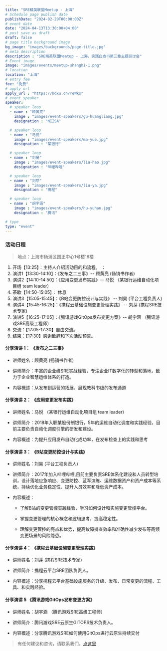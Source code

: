 ```yaml
---
title: "SRE精英联盟Meetup - 上海"
# Schedule page publish date
publishDate: "2024-02-29T00:00:00Z"
# event date
date: "2024-04-13T13:30:00+04:00"
# post save as draft
draft: false
# page title background image
bg_image: "images/backgrounds/page-title.jpg"
# meta description
description : "SRE精英联盟Meetup - 上海，实践白皮书第三章主题研讨会"
# Event image
image: "images/events/meetup-shanghi-1.png"
# location
location: "上海"
# entry fee
fee: "免费"
# apply url
apply_url : "https://hdxu.cn/reWks"
# event speaker
speaker:
  # speaker loop
  - name : "顾黄亮"
    image : "images/event-speakers/gu-huangliang.jpg"
    designation : "NIISA"

  # speaker loop
  - name : "马悦"
    image : "images/event-speakers/ma-yue.jpg"
    designation : "某银行"

  # speaker loop
  - name : "刘昊"
    image : "images/event-speakers/liu-hao.jpg"
    designation : "哔哩哔哩"

  # speaker loop
  - name : "刘芽"
    image : "images/event-speakers/liu-ya.jpg"
    designation : "携程"

  # speaker loop
  - name : "胡宇涵"
    image : "images/event-speakers/hu-yuhan.jpg"
    designation : "腾讯"

# type
type: "event"
---
```


### 活动日程

> 地点：上海市杨浦区国正中心1号楼18楼


1. 开场【13:25】：主持人介绍活动目的和流程。 ：
2. 演讲1【13:30-14:10】：《发布之二三事》-- 顾黄亮 (畅销书作者)
3. 演讲2【14:10-14:50】：《应用变更发布实践》--  马悦 （某银行运维自动化项目组 team leader）
4. 茶歇【14:50-15:05】： 休息
5. 演讲3【15:05-15:45】：《B站变更防控设计与实践》 -- 刘昊  (平台工程负责人)
6. 演讲4【15:45-16:25】：《携程云基础设施变更管理实践》 -- 刘芽  (携程SRE技术专家)
7. 演讲5【16:25-17:05】：《腾讯游戏GitOps发布变更方案》--   胡宇涵  （腾讯游戏SRE高级工程师）
5. 交流：【17:05-17:30】自由交流。
6. 结束：【17:30】感谢致辞和下次活动预告。


#### 分享演讲 1： 《发布之二三事》

* 讲师姓名：顾黄亮  (畅销书作者)

* 讲师简介：丰富的企业级SRE实战经验，专注企业IT数字化的转型和落地，致力于企业智慧运维体系的打造。

* 内容概述：从发布到运营的拓展，展现教科书级的发布通道


#### 分享演讲 2： 《应用变更发布实践》

* 讲师姓名：马悦 （某银行运维自动化项目组 team leader）

* 讲师简介：2018年入职某股份制银行，5年的运维自动化调度和实践经验，目前主要负责自动化调度引擎的研发和建设。

* 内容概述：为提升应用发布自动化成功率，在发布检查上的实践和思考

#### 分享演讲 3： 《B站变更防控设计与实践》

* 讲师姓名：刘昊  (平台工程负责人)
* 讲师简介：2017年加入哔哩哔哩,目前主要负责SRE体系化建设和人员转型培训，设计落地应急响应、变更防控、蓝军演练、运维数据资产和资产成本等系统，持续优化业务稳定性、提升人员效率和降低资产成本。
* 内容概述：

  * 了解B站的变更管控实践经验，学习如何设计和实施变更管控平台。

  * 掌握变更管理的核心概念和逻辑思考，提高稳定性。

  * 理解变更管控的亮点和优势，提高故障排查效率和准确性减少发布等高频变更场景的风险隐患。


#### 分享演讲 4： 《携程云基础设施变更管理实践》

* 讲师姓名：刘芽  (携程SRE技术专家)

* 讲师简介：携程云平台SRE团队负责人。

* 内容概述：分享携程云平台基础设施服务的升级、发布、日常变更的流程、工具、和实践经验。

#### 分享演讲 5 《腾讯游戏GitOps发布变更方案》
* 讲师姓名：胡宇涵  （腾讯游戏SRE高级工程师）

* 讲师简介：腾讯游戏SRE云原生GITOPS技术负责人。

* 内容概述：分享腾讯游戏SRE如何使用GitOps进行云原生持续交付

<!-- 
### PPT 下载

等待活动后再次下载。

1. [分享 1](#)
2. [分享 2](#)

-->

> 有任何建议和咨询，请联系我们。[点这里](/contact/)

